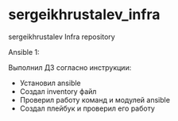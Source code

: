 # sergeikhrustalev_infra
sergeikhrustalev Infra repository

Ansible 1:

Выполнил ДЗ согласно инструкции:

- Установил ansible
- Создал inventory файл
- Проверил работу команд и модулей ansible
- Создал плейбук и проверил его работу

 
